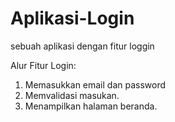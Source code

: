# Aplikasi-Login
sebuah aplikasi dengan fitur loggin

Alur Fitur Login:
1. Memasukkan email dan password
2. Memvalidasi masukan.
3. Menampilkan halaman beranda.

